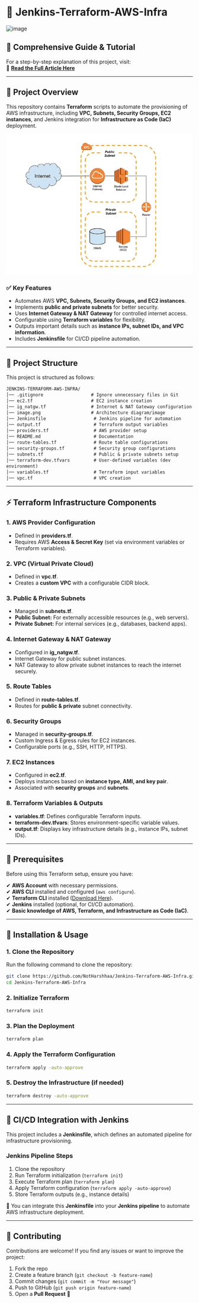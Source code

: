 # 🚀 Jenkins-Terraform-AWS-Infra  

![image](https://github.com/user-attachments/assets/0e20bcb7-c7d6-4731-b9f3-55d654c9a694)


## 📖 **Comprehensive Guide & Tutorial**  

For a step-by-step explanation of this project, visit:  
🔗 [**Read the Full Article Here**](https://blog.prodevopsguy.xyz/aws-with-terraform-and-jenkins-pipeline)  

---

## 📌 **Project Overview**  

This repository contains **Terraform** scripts to automate the provisioning of AWS infrastructure, including **VPC, Subnets, Security Groups, EC2 instances**, and Jenkins integration for **Infrastructure as Code (IaC)** deployment.  

![Jenkins-Terraform-AWS-Infra](image.png)

### ✅ **Key Features**  

- Automates AWS **VPC, Subnets, Security Groups, and EC2 instances**.  
- Implements **public and private subnets** for better security.  
- Uses **Internet Gateway & NAT Gateway** for controlled internet access.  
- Configurable using **Terraform variables** for flexibility.  
- Outputs important details such as **instance IPs, subnet IDs, and VPC information**.  
- Includes **Jenkinsfile** for CI/CD pipeline automation.  

---

## 📂 **Project Structure**  

This project is structured as follows:  

```
JENKINS-TERRAFORM-AWS-INFRA/
│── .gitignore                  # Ignore unnecessary files in Git
│── ec2.tf                      # EC2 instance creation
│── ig_natgw.tf                 # Internet & NAT Gateway configuration
│── image.png                   # Architecture diagram/image
│── Jenkinsfile                  # Jenkins pipeline for automation
│── output.tf                    # Terraform output variables
│── providers.tf                 # AWS provider setup
│── README.md                    # Documentation
│── route-tables.tf              # Route table configurations
│── security-groups.tf           # Security group configurations
│── subnets.tf                   # Public & private subnets setup
│── terraform-dev.tfvars         # User-defined variables (dev environment)
│── variables.tf                 # Terraform input variables
│── vpc.tf                       # VPC creation
```

---

## ⚡ **Terraform Infrastructure Components**  

### **1. AWS Provider Configuration**  

- Defined in **providers.tf**.  
- Requires AWS **Access & Secret Key** (set via environment variables or Terraform variables).  

### **2. VPC (Virtual Private Cloud)**  

- Defined in **vpc.tf**.  
- Creates a **custom VPC** with a configurable CIDR block.  

### **3. Public & Private Subnets**  

- Managed in **subnets.tf**.  
- **Public Subnet:** For externally accessible resources (e.g., web servers).  
- **Private Subnet:** For internal services (e.g., databases, backend apps).  

### **4. Internet Gateway & NAT Gateway**  

- Configured in **ig_natgw.tf**.  
- Internet Gateway for public subnet instances.  
- NAT Gateway to allow private subnet instances to reach the internet securely.  

### **5. Route Tables**  

- Defined in **route-tables.tf**.  
- Routes for **public & private** subnet connectivity.  

### **6. Security Groups**  

- Managed in **security-groups.tf**.  
- Custom Ingress & Egress rules for EC2 instances.  
- Configurable ports (e.g., SSH, HTTP, HTTPS).  

### **7. EC2 Instances**  

- Configured in **ec2.tf**.  
- Deploys instances based on **instance type, AMI, and key pair**.  
- Associated with **security groups** and **subnets**.  

### **8. Terraform Variables & Outputs**  

- **variables.tf**: Defines configurable Terraform inputs.  
- **terraform-dev.tfvars**: Stores environment-specific variable values.  
- **output.tf**: Displays key infrastructure details (e.g., instance IPs, subnet IDs).  

---

## 🔧 **Prerequisites**  

Before using this Terraform setup, ensure you have:  

✔ **AWS Account** with necessary permissions.  
✔ **AWS CLI** installed and configured (`aws configure`).  
✔ **Terraform CLI** installed ([Download Here](https://developer.hashicorp.com/terraform/downloads)).  
✔ **Jenkins** installed (optional, for CI/CD automation).  
✔ **Basic knowledge of AWS, Terraform, and Infrastructure as Code (IaC)**.  

---

## 🔨 **Installation & Usage**  

### **1. Clone the Repository**  

Run the following command to clone the repository:  
```bash
git clone https://github.com/NotHarshhaa/Jenkins-Terraform-AWS-Infra.git
cd Jenkins-Terraform-AWS-Infra
```  

### **2. Initialize Terraform**  

```bash
terraform init
```  

### **3. Plan the Deployment**  

```bash
terraform plan
```  

### **4. Apply the Terraform Configuration**  

```bash
terraform apply -auto-approve
```  

### **5. Destroy the Infrastructure (if needed)**  

```bash
terraform destroy -auto-approve
```  

---

## 🚀 **CI/CD Integration with Jenkins**  

This project includes a **Jenkinsfile**, which defines an automated pipeline for infrastructure provisioning.  

### **Jenkins Pipeline Steps**  

1. Clone the repository  
2. Run Terraform initialization (`terraform init`)  
3. Execute Terraform plan (`terraform plan`)  
4. Apply Terraform configuration (`terraform apply -auto-approve`)  
5. Store Terraform outputs (e.g., instance details)  

📌 You can integrate this **Jenkinsfile** into your **Jenkins pipeline** to automate AWS infrastructure deployment.  

---

## 🤝 **Contributing**  

Contributions are welcome! If you find any issues or want to improve the project:  

1. Fork the repo  
2. Create a feature branch (`git checkout -b feature-name`)  
3. Commit changes (`git commit -m "Your message"`)  
4. Push to GitHub (`git push origin feature-name`)  
5. Open a **Pull Request** 🚀  

